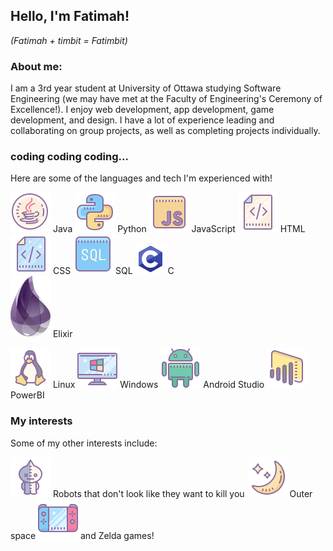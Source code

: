 ## Hello, I'm Fatimah!

_(Fatimah + timbit = Fatimbit)_

### About me:

I am a 3rd year student at University of Ottawa studying Software Engineering (we may have met at the Faculty of Engineering's Ceremony of Excellence!). I enjoy web development, app development, game development, and design. I have a lot of experience leading and collaborating on group projects, as well as completing projects individually.


### coding coding coding...

Here are some of the languages and tech I'm experienced with!

![Java](java.png)
Java
![Python](python.png)
Python
![JavaScript](javascript.png)
JavaScript
![HTML](html.png)
HTML
![CSS](css.png)
CSS
![SQL](sql.png)
SQL
![C](c.png)
C  
![Elixir](elixir.png)
Elixir    

![Linux](linux.png)
Linux
![Windows](windows.png)
Windows
![Android Studio](androidstudio.png)
Android Studio
![PowerBI](powerbi.png)
PowerBI




### My interests

Some of my other interests include:

![Robot](bt21-van.png) Robots that don't look like they want to kill you
![Space](space.png) Outer space
![Video Games](videogames.png) and Zelda games!
